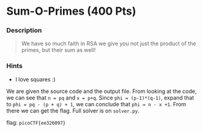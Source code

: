 # Sum-O-Primes (400 Pts)

### Description
> We have so much faith in RSA we give you not just the product of the primes, but their sum as well!

### Hints
- I love squares :)

We are given the source code and the output file. From looking at the code, we can see that `n = pq` and `x = p+q`. Since `phi = (p-1)*(q-1)`, expand that to `phi = pq - (p + q) + 1`, we can conclude that `phi = n - x +1`. From there we can get the flag. Full solver is on `solver.py`.

flag: `picoCTF{ee326097}`